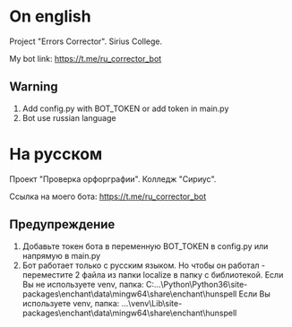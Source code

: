 # On english
Project "Errors Corrector". Sirius College.

My bot link: https://t.me/ru_corrector_bot


## Warning
1) Add config.py with BOT_TOKEN or add token in main.py
2) Bot use russian language




# На русском
Проект "Проверка орфорграфии". Колледж "Сириус".

Ссылка на моего бота: https://t.me/ru_corrector_bot


## Предупреждение
1) Добавьте токен бота в переменную BOT_TOKEN в config.py или напрямую в main.py
2) Бот работает только с русским языком. Но чтобы он работал - переместите 2 файла из папки localize
в папку с библиотекой. 
    Если Вы не используете venv, папка: C:\...\Python\Python36\site-packages\enchant\data\mingw64\share\enchant\hunspell
    Если Вы используете venv, папка: ...\venv\Lib\site-packages\enchant\data\mingw64\share\enchant\hunspell